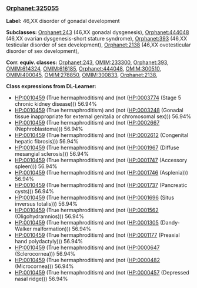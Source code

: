 
### [Orphanet:325055](http://www.orpha.net/ORDO/Orphanet_325055)
**Label:** 46,XX disorder of gonadal development

**Subclasses:** [Orphanet:243](http://www.orpha.net/ORDO/Orphanet_243) (46,XX gonadal dysgenesis), [Orphanet:444048](http://www.orpha.net/ORDO/Orphanet_444048) (46,XX ovarian dysgenesis-short stature syndrome), [Orphanet:393](http://www.orpha.net/ORDO/Orphanet_393) (46,XX testicular disorder of sex development), [Orphanet:2138](http://www.orpha.net/ORDO/Orphanet_2138) (46,XX ovotesticular disorder of sex development), 

**Corr. equiv. classes:** [Orphanet:243](http://www.orpha.net/ORDO/Orphanet_243), [OMIM:233300](http://purl.obolibrary.org/obo/OMIM_233300), [Orphanet:393](http://www.orpha.net/ORDO/Orphanet_393), [OMIM:614324](http://purl.obolibrary.org/obo/OMIM_614324), [OMIM:616185](http://purl.obolibrary.org/obo/OMIM_616185), [Orphanet:444048](http://www.orpha.net/ORDO/Orphanet_444048), [OMIM:300510](http://purl.obolibrary.org/obo/OMIM_300510), [OMIM:400045](http://purl.obolibrary.org/obo/OMIM_400045), [OMIM:278850](http://purl.obolibrary.org/obo/OMIM_278850), [OMIM:300833](http://purl.obolibrary.org/obo/OMIM_300833), [Orphanet:2138](http://www.orpha.net/ORDO/Orphanet_2138), 

**Class expressions from DL-Learner:**

- [HP:0010459](http://purl.obolibrary.org/obo/HP_0010459) (True hermaphroditism) and (not ([HP:0003774](http://purl.obolibrary.org/obo/HP_0003774) (Stage 5 chronic kidney disease))) 56.94%
- [HP:0010459](http://purl.obolibrary.org/obo/HP_0010459) (True hermaphroditism) and (not ([HP:0003248](http://purl.obolibrary.org/obo/HP_0003248) (Gonadal tissue inappropriate for external genitalia or chromosomal sex))) 56.94%
- [HP:0010459](http://purl.obolibrary.org/obo/HP_0010459) (True hermaphroditism) and (not ([HP:0002667](http://purl.obolibrary.org/obo/HP_0002667) (Nephroblastoma))) 56.94%
- [HP:0010459](http://purl.obolibrary.org/obo/HP_0010459) (True hermaphroditism) and (not ([HP:0002612](http://purl.obolibrary.org/obo/HP_0002612) (Congenital hepatic fibrosis))) 56.94%
- [HP:0010459](http://purl.obolibrary.org/obo/HP_0010459) (True hermaphroditism) and (not ([HP:0001967](http://purl.obolibrary.org/obo/HP_0001967) (Diffuse mesangial sclerosis))) 56.94%
- [HP:0010459](http://purl.obolibrary.org/obo/HP_0010459) (True hermaphroditism) and (not ([HP:0001747](http://purl.obolibrary.org/obo/HP_0001747) (Accessory spleen))) 56.94%
- [HP:0010459](http://purl.obolibrary.org/obo/HP_0010459) (True hermaphroditism) and (not ([HP:0001746](http://purl.obolibrary.org/obo/HP_0001746) (Asplenia))) 56.94%
- [HP:0010459](http://purl.obolibrary.org/obo/HP_0010459) (True hermaphroditism) and (not ([HP:0001737](http://purl.obolibrary.org/obo/HP_0001737) (Pancreatic cysts))) 56.94%
- [HP:0010459](http://purl.obolibrary.org/obo/HP_0010459) (True hermaphroditism) and (not ([HP:0001696](http://purl.obolibrary.org/obo/HP_0001696) (Situs inversus totalis))) 56.94%
- [HP:0010459](http://purl.obolibrary.org/obo/HP_0010459) (True hermaphroditism) and (not ([HP:0001562](http://purl.obolibrary.org/obo/HP_0001562) (Oligohydramnios))) 56.94%
- [HP:0010459](http://purl.obolibrary.org/obo/HP_0010459) (True hermaphroditism) and (not ([HP:0001305](http://purl.obolibrary.org/obo/HP_0001305) (Dandy-Walker malformation))) 56.94%
- [HP:0010459](http://purl.obolibrary.org/obo/HP_0010459) (True hermaphroditism) and (not ([HP:0001177](http://purl.obolibrary.org/obo/HP_0001177) (Preaxial hand polydactyly))) 56.94%
- [HP:0010459](http://purl.obolibrary.org/obo/HP_0010459) (True hermaphroditism) and (not ([HP:0000647](http://purl.obolibrary.org/obo/HP_0000647) (Sclerocornea))) 56.94%
- [HP:0010459](http://purl.obolibrary.org/obo/HP_0010459) (True hermaphroditism) and (not ([HP:0000482](http://purl.obolibrary.org/obo/HP_0000482) (Microcornea))) 56.94%
- [HP:0010459](http://purl.obolibrary.org/obo/HP_0010459) (True hermaphroditism) and (not ([HP:0000457](http://purl.obolibrary.org/obo/HP_0000457) (Depressed nasal ridge))) 56.94%


